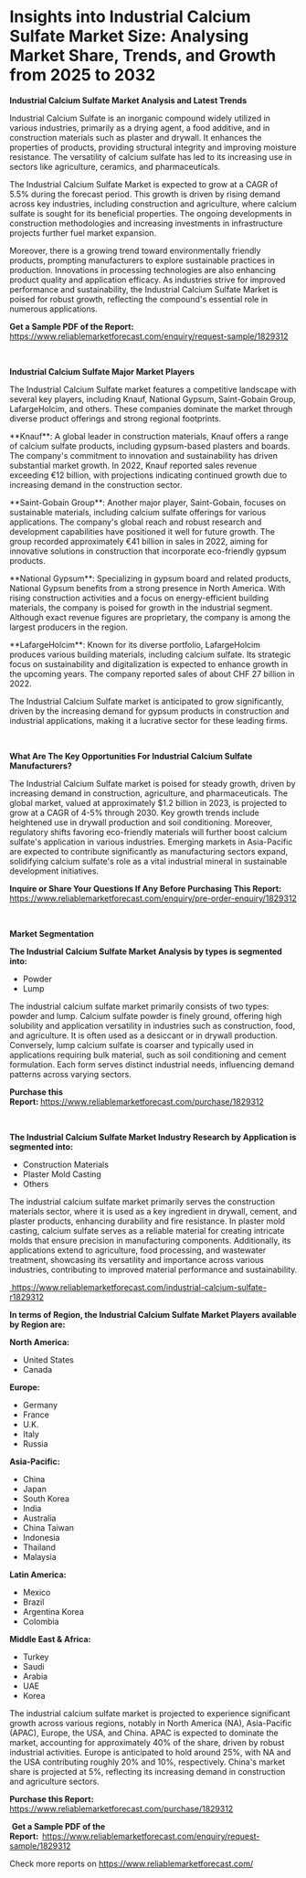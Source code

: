 <p><h1>Insights into Industrial Calcium Sulfate Market Size: Analysing Market Share, Trends, and Growth from 2025 to 2032</h1></p><p><strong>Industrial Calcium Sulfate Market Analysis and Latest Trends</strong></p>
<p><p>Industrial Calcium Sulfate is an inorganic compound widely utilized in various industries, primarily as a drying agent, a food additive, and in construction materials such as plaster and drywall. It enhances the properties of products, providing structural integrity and improving moisture resistance. The versatility of calcium sulfate has led to its increasing use in sectors like agriculture, ceramics, and pharmaceuticals.</p><p>The Industrial Calcium Sulfate Market is expected to grow at a CAGR of 5.5% during the forecast period. This growth is driven by rising demand across key industries, including construction and agriculture, where calcium sulfate is sought for its beneficial properties. The ongoing developments in construction methodologies and increasing investments in infrastructure projects further fuel market expansion. </p><p>Moreover, there is a growing trend toward environmentally friendly products, prompting manufacturers to explore sustainable practices in production. Innovations in processing technologies are also enhancing product quality and application efficacy. As industries strive for improved performance and sustainability, the Industrial Calcium Sulfate Market is poised for robust growth, reflecting the compound's essential role in numerous applications.</p></p>
<p><strong>Get a Sample PDF of the Report:&nbsp;</strong> <a href="https://www.reliablemarketforecast.com/enquiry/request-sample/1829312?utm_campaign=3091&utm_medium=2&utm_source=Github&utm_content=ia&utm_term=03042025&utm_id=industrial-calcium-sulfate">https://www.reliablemarketforecast.com/enquiry/request-sample/1829312</a></p>
<p>&nbsp;</p>
<p><strong>Industrial Calcium Sulfate Major Market Players</strong></p>
<p><p>The Industrial Calcium Sulfate market features a competitive landscape with several key players, including Knauf, National Gypsum, Saint-Gobain Group, LafargeHolcim, and others. These companies dominate the market through diverse product offerings and strong regional footprints.</p><p>**Knauf**: A global leader in construction materials, Knauf offers a range of calcium sulfate products, including gypsum-based plasters and boards. The company's commitment to innovation and sustainability has driven substantial market growth. In 2022, Knauf reported sales revenue exceeding €12 billion, with projections indicating continued growth due to increasing demand in the construction sector.</p><p>**Saint-Gobain Group**: Another major player, Saint-Gobain, focuses on sustainable materials, including calcium sulfate offerings for various applications. The company's global reach and robust research and development capabilities have positioned it well for future growth. The group recorded approximately €41 billion in sales in 2022, aiming for innovative solutions in construction that incorporate eco-friendly gypsum products.</p><p>**National Gypsum**: Specializing in gypsum board and related products, National Gypsum benefits from a strong presence in North America. With rising construction activities and a focus on energy-efficient building materials, the company is poised for growth in the industrial segment. Although exact revenue figures are proprietary, the company is among the largest producers in the region.</p><p>**LafargeHolcim**: Known for its diverse portfolio, LafargeHolcim produces various building materials, including calcium sulfate. Its strategic focus on sustainability and digitalization is expected to enhance growth in the upcoming years. The company reported sales of about CHF 27 billion in 2022.</p><p>The Industrial Calcium Sulfate market is anticipated to grow significantly, driven by the increasing demand for gypsum products in construction and industrial applications, making it a lucrative sector for these leading firms.</p></p>
<p>&nbsp;</p>
<p><strong>What Are The Key Opportunities For Industrial Calcium Sulfate Manufacturers?</strong></p>
<p><p>The Industrial Calcium Sulfate market is poised for steady growth, driven by increasing demand in construction, agriculture, and pharmaceuticals. The global market, valued at approximately $1.2 billion in 2023, is projected to grow at a CAGR of 4-5% through 2030. Key growth trends include heightened use in drywall production and soil conditioning. Moreover, regulatory shifts favoring eco-friendly materials will further boost calcium sulfate's application in various industries. Emerging markets in Asia-Pacific are expected to contribute significantly as manufacturing sectors expand, solidifying calcium sulfate's role as a vital industrial mineral in sustainable development initiatives.</p></p>
<p><strong>Inquire or Share Your Questions If Any Before Purchasing This Report:</strong> <a href="https://www.reliablemarketforecast.com/enquiry/pre-order-enquiry/1829312?utm_campaign=3091&utm_medium=2&utm_source=Github&utm_content=ia&utm_term=03042025&utm_id=industrial-calcium-sulfate">https://www.reliablemarketforecast.com/enquiry/pre-order-enquiry/1829312</a></p>
<p>&nbsp;</p>
<p><strong>Market Segmentation</strong></p>
<p><strong>The Industrial Calcium Sulfate Market Analysis by types is segmented into:</strong></p>
<p><ul><li>Powder</li><li>Lump</li></ul></p>
<p><p>The industrial calcium sulfate market primarily consists of two types: powder and lump. Calcium sulfate powder is finely ground, offering high solubility and application versatility in industries such as construction, food, and agriculture. It is often used as a desiccant or in drywall production. Conversely, lump calcium sulfate is coarser and typically used in applications requiring bulk material, such as soil conditioning and cement formulation. Each form serves distinct industrial needs, influencing demand patterns across varying sectors.</p></p>
<p><strong>Purchase this Report:&nbsp;</strong><a href="https://www.reliablemarketforecast.com/purchase/1829312?utm_campaign=3091&utm_medium=2&utm_source=Github&utm_content=ia&utm_term=03042025&utm_id=industrial-calcium-sulfate">https://www.reliablemarketforecast.com/purchase/1829312</a></p>
<p>&nbsp;</p>
<p><strong>The Industrial Calcium Sulfate Market Industry Research by Application is segmented into:</strong></p>
<p><ul><li>Construction Materials</li><li>Plaster Mold Casting</li><li>Others</li></ul></p>
<p><p>The industrial calcium sulfate market primarily serves the construction materials sector, where it is used as a key ingredient in drywall, cement, and plaster products, enhancing durability and fire resistance. In plaster mold casting, calcium sulfate serves as a reliable material for creating intricate molds that ensure precision in manufacturing components. Additionally, its applications extend to agriculture, food processing, and wastewater treatment, showcasing its versatility and importance across various industries, contributing to improved material performance and sustainability.</p></p>
<p><a href="https://www.reliablemarketforecast.com/industrial-calcium-sulfate-r1829312?utm_campaign=3091&utm_medium=2&utm_source=Github&utm_content=ia&utm_term=03042025&utm_id=industrial-calcium-sulfate">&nbsp;https://www.reliablemarketforecast.com/industrial-calcium-sulfate-r1829312</a></p>
<p><strong>In terms of Region, the Industrial Calcium Sulfate Market Players available by Region are:</strong></p>
<p>
    <p> <strong> North America: </strong>
        <ul>
            <li>United States</li>
            <li>Canada</li>
        </ul>
        </p> 
    <p> <strong> Europe: </strong>
        <ul>
            <li>Germany</li>
            <li>France</li>
            <li>U.K.</li>
            <li>Italy</li>
            <li>Russia</li>
        </ul>
        </p> 
    <p> <strong> Asia-Pacific: </strong>
        <ul>
            <li>China</li>
            <li>Japan</li>
            <li>South Korea</li>
            <li>India</li>
            <li>Australia</li>
            <li>China Taiwan</li>
            <li>Indonesia</li>
            <li>Thailand</li>
            <li>Malaysia</li>
        </ul>
        </p> 
    <p> <strong> Latin America: </strong>
        <ul>
            <li>Mexico</li>
            <li>Brazil</li>
            <li>Argentina Korea</li>
            <li>Colombia</li>
        </ul>
        </p> 
    <p> <strong> Middle East & Africa: </strong>
        <ul>
            <li>Turkey</li>
            <li>Saudi</li>
            <li>Arabia</li>
            <li>UAE</li>
            <li>Korea</li>
        </ul>
    </p>
    </p>
<p><p>The industrial calcium sulfate market is projected to experience significant growth across various regions, notably in North America (NA), Asia-Pacific (APAC), Europe, the USA, and China. APAC is expected to dominate the market, accounting for approximately 40% of the share, driven by robust industrial activities. Europe is anticipated to hold around 25%, with NA and the USA contributing roughly 20% and 10%, respectively. China's market share is projected at 5%, reflecting its increasing demand in construction and agriculture sectors.</p></p>
<p><strong>Purchase this Report: </strong><a href="https://www.reliablemarketforecast.com/purchase/1829312?utm_campaign=3091&utm_medium=2&utm_source=Github&utm_content=ia&utm_term=03042025&utm_id=industrial-calcium-sulfate">https://www.reliablemarketforecast.com/purchase/1829312</a></p>
<p>&nbsp;<strong>Get a Sample PDF of the Report:&nbsp;&nbsp;</strong><a href="https://www.reliablemarketforecast.com/enquiry/request-sample/1829312?utm_campaign=3091&utm_medium=2&utm_source=Github&utm_content=ia&utm_term=03042025&utm_id=industrial-calcium-sulfate">https://www.reliablemarketforecast.com/enquiry/request-sample/1829312</a></p>
<p><strong></strong></p>
<p>Check more reports on <a href="https://www.reliablemarketforecast.com/?utm_campaign=3091&utm_medium=2&utm_source=Github&utm_content=ia&utm_term=03042025&utm_id=industrial-calcium-sulfate">https://www.reliablemarketforecast.com/</a></p>